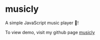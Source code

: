 # musicly

A simple JavaScript music player 🤗!

To view demo, visit my github page [musicly](https://harshal-singh.github.io/musicly/)
